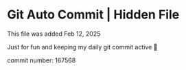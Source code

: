 # Git Auto Commit | Hidden File

This file was added Feb 12, 2025

Just for fun and keeping my daily git commit active 🤪

commit number: 167568
